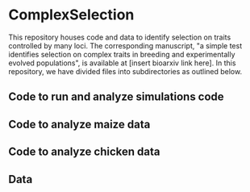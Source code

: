 # ComplexSelection
This repository houses code and data to identify selection on traits controlled by many loci. The corresponding manuscript, "a simple test identifies selection on complex traits in breeding and experimentally evolved populations", is available at [insert bioarxiv link here]. In this repository, we have divided files into subdirectories as outlined below.

## Code to run and analyze simulations code


## Code to analyze maize data


## Code to analyze chicken data


## Data

